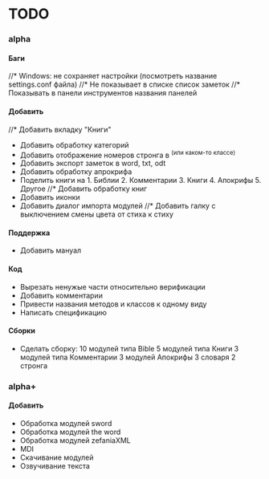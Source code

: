 TODO
====

### alpha

#### Баги
//* Windows: не сохраняет настройки (посмотреть название settings.conf файла)
//* Не показывает в списке список заметок
//* Показывать в панели инструментов названия панелей

#### Добавить
//* Добавить вкладку "Книги"
* Добавить обработку категорий
* Добавить отображение номеров стронга в <sup> (или каком-то классе)
* Добавить экспорт заметок в word, txt, odt
* Добавить обработку апрокрифа
* Поделить книги на 1. Библии 2. Комментарии 3. Книги 4. Апокрифы 5. Другое 
//* Добавить обработку книг
* Добавить иконки
* Добавить диалог импорта модулей
//* Добавить галку с выключением смены цвета от стиха к стиху

#### Поддержка
* Добавить мануал

#### Код
* Вырезать ненужые части относительно верификации 
* Добавить комментарии
* Привести названия методов и классов к одному виду
* Написать спецификацию

#### Сборки
* Сделать сборку:
10 модулей типа Bible
5 модулей типа Книги
3 модулей типа Комментарии
3 модулей Апокрифы
3 словаря 
2 стронга 

### alpha+

#### Добавить
* Обработка модулей sword
* Обработка модулей the word
* Обработка модулей zefaniaXML
* MDI
* Скачивание модулей
* Озвучивание текста


